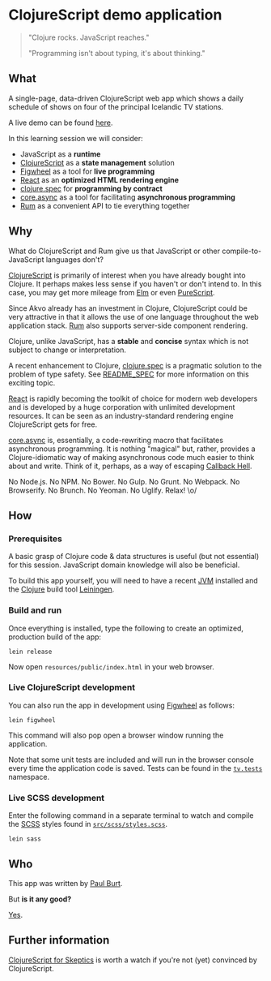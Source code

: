 # ClojureScript demo application

> "Clojure rocks. JavaScript reaches."
>
> "Programming isn't about typing, it's about thinking."

## What

A single-page, data-driven ClojureScript web app which shows a daily schedule
of shows on four of the principal Icelandic TV stations.

A live demo can be found [here][demo].

In this learning session we will consider:

* JavaScript as a **runtime**
* [ClojureScript][] as a **state management** solution
* [Figwheel][] as a tool for **live programming**
* [React][] as an **optimized HTML rendering engine**
* [clojure.spec][spec] for **programming by contract**
* [core.async][] as a tool for facilitating **asynchronous programming**
* [Rum][] as a convenient API to tie everything together

## Why

What do ClojureScript and Rum give us that JavaScript or other
compile-to-JavaScript languages don't?

[ClojureScript][] is primarily of interest when you have already bought into
Clojure. It perhaps makes less sense if you haven't or don't intend to. In this
case, you may get more mileage from [Elm][] or even [PureScript][].

Since Akvo already has an investment in Clojure, ClojureScript could be very
attractive in that it allows the use of one language throughout the web
application stack. [Rum][] also supports server-side component rendering.

Clojure, unlike JavaScript, has a **stable** and **concise** syntax which is not
subject to change or interpretation.

A recent enhancement to Clojure, [clojure.spec][spec] is a pragmatic solution to
the problem of type safety. See [README_SPEC](README_SPEC.md) for more
information on this exciting topic.

[React][] is rapidly becoming the toolkit of choice for modern web developers
and is developed by a huge corporation with unlimited development resources.
It can be seen as an industry-standard rendering engine ClojureScript gets
for free.

[core.async][] is, essentially, a code-rewriting macro that facilitates
asynchronous programming. It is nothing "magical" but, rather, provides a
Clojure-idiomatic way of making asynchronous code much easier to think about
and write. Think of it, perhaps, as a way of escaping [Callback Hell][].

No Node.js. No NPM. No Bower. No Gulp. No Grunt. No Webpack. No Browserify.
No Brunch. No Yeoman. No Uglify. Relax! \o/

## How

### Prerequisites

A basic grasp of Clojure code & data structures is useful (but not essential)
for this session. JavaScript domain knowledge will also be beneficial.

To build this app yourself, you will need to have a recent [JVM][] installed
and the [Clojure][] build tool [Leiningen][].

### Build and run

Once everything is installed, type the following to create an optimized,
production build of the app:

```shell
lein release
```

Now open `resources/public/index.html` in your web browser.

### Live ClojureScript development

You can also run the app in development using [Figwheel][] as follows:

```shell
lein figwheel
```

This command will also pop open a browser window running the application.

Note that some unit tests are included and will run in the browser console
every time the application code is saved. Tests can be found in the
[`tv.tests`](test/cljs/tv/tests.cljs) namespace.

### Live SCSS development

Enter the following command in a separate terminal to watch and compile
the [SCSS][] styles found in [`src/scss/styles.scss`](src/scss/styles.css).

```shell
lein sass
```

## Who

This app was written by [Paul Burt][pb].

But **is it any good?**

[Yes][].

## Further information

[ClojureScript for Skeptics] is worth a watch if you're not (yet) convinced by
ClojureScript.

[callback hell]: http://callbackhell.com/
[clojure]: http://clojure.org/
[clojurescript]: https://clojurescript.org/
[core.async]: https://github.com/clojure/core.async
[demo]: https://public-vjhonmvsgw.now.sh/#/ruv
[elm]: http://elm-lang.org/
[figwheel]: https://github.com/bhauman/lein-figwheel
[jvm]: http://www.oracle.com/technetwork/java/javase/downloads/index.html
[leiningen]: http://leiningen.org/
[pb]: https://twitter.com/pycurious
[purescript]: http://www.purescript.org/
[react]: https://github.com/facebook/react
[rum]: https://github.com/tonsky/rum
[clojurescript for skeptics]: https://www.youtube.com/watch?v=gsffg5xxFQI
[spec]: http://clojure.org/about/spec
[yes]: https://news.ycombinator.com/item?id=3067434
[scss]: http://sass-lang.com/
